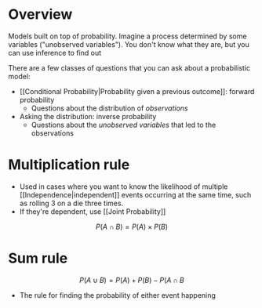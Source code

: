 # Overview
Models built on top of probability. Imagine a process determined by some variables ("unobserved variables"). You don't know what they are, but you can use inference to find out

There are a few classes of questions that you can ask about a probabilistic model:
- [[Conditional Probability|Probability given a previous outcome]]: forward probability
	- Questions about the distribution of *observations*
- Asking the distribution: inverse probability
	- Questions about the *unobserved variables* that led to the observations

# Multiplication rule
- Used in cases where you want to know the likelihood of multiple [[Independence|independent]] events occurring at the same time, such as rolling 3 on a die three times.
- If they're dependent, use [[Joint Probability]]

$$P(A \cap B) = P(A) \times P(B)$$

# Sum rule
$$P(A \cup B) = P(A) + P(B) - P(A \cap B$$

- The rule for finding the probability of either event happening
